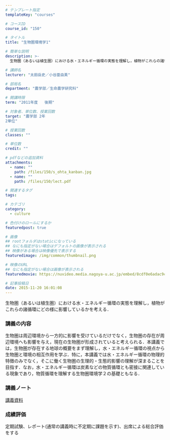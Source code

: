 ```yaml
---
# テンプレート指定
templateKey: "courses"

# コースID
course_id: "150"

# タイトル
title: "生物圏環境学1"

# 簡単な説明
description: >-
  生物圏（あるいは植生圏）における水・エネルギー循環の実態を理解し，植物がこれらの諸循環にどの様に影響しているかを考える．...

# 講師名
lecturer: "太田岳史／小谷亜由美"

# 部局名
department: "農学部／生命農学研究科"

# 開講時限
term: "2011年度	後期"

# 対象者、単位数、授業回数
target: "農学部 2年
2単位"

# 授業回数
classes: ""

# 単位数
credit: ""

# pdfなどの追加資料
attachments: 
  - name: "" 
    path: /files/150/s_ohta_kanban.jpg
  - name: "" 
    path: /files/150/lect.pdf

# 関連するタグ
tags:

# カテゴリ
category:
  - culture

# 色付けのロールにするか
featuredpost: true

# 画像
## rootフォルダはstaticになっている
## なにも指定がない場合はデフォルトの画像が表示される
## 映像がある場合は映像優先で表示する
featuredimage: /img/common/thumbnail.png

# 映像のURL
## なにも指定がない場合は画像が表示される
featuredmovie: https://nuvideo.media.nagoya-u.ac.jp/embed/8cdf0e6adac9c43613f15bffb3cb1f70a58a4eb9

# 記事投稿日
date: 2015-11-20 16:01:08
---
```


生物圏（あるいは植生圏）における水・エネルギー循環の実態を理解し，植物がこれらの諸循環にどの様に影響しているかを考える．



### 講義の内容


生物圏は周辺環境から一方的に影響を受けているだけでなく，生物圏の存在が周辺環境へも影響を与え，現在の生物圏が形成されていると考えられる．本講義では，生物圏が存在する地球の概要をまず理解し，水・エネルギー循環の視点から生物圏と環境の相互作用を学ぶ．特に，本講義では水・エネルギー循環の物理的特徴のみでなく，そこに働く生物圏の生理的・生態的影響の理解が深まることを目指す．なお，水・エネルギー循環は炭素などの物質循環とも密接に関連している現象であり，物質循環を理解する生物圏環境学２の基礎ともなる．


### 講義ノート


[講義資料](/files/150/lect.pdf) 


### 成績評価


定期試験、レポート(通常の講義時に不定期に課題を示す)、出席による総合評価をする
